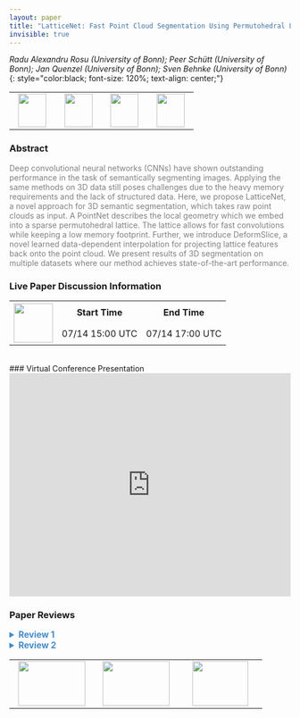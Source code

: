```yaml
---
layout: paper
title: "LatticeNet: Fast Point Cloud Segmentation Using Permutohedral Lattices"
invisible: true
---
```

*Radu Alexandru Rosu (University of Bonn); Peer  Schütt (University of Bonn); Jan Quenzel (University of Bonn); Sven Behnke (University of Bonn)*
{: style="color:black; font-size: 120%; text-align: center;"}

<table width="40%"> <tr>
<td style="width: 20%; text-align: center;"><a href="http://www.roboticsproceedings.org/rss16/p006.pdf"><img src="{{ site.baseurl }}/images/paper_link.png"
width = "50"  height = "60"/> </a> </td>

<td style="width: 20%; text-align: center;"><a href="http://www.ais.uni-bonn.de/videos/RSS_2020_Rosu/"><img src="{{ site.baseurl }}/images/video_link.png"
width = "50"  height = "60"/> </a> </td>

<td style="width: 20%; text-align: center;"><a href="http://www.ais.uni-bonn.de/videos/RSS_2020_Rosu/"><img src="{{ site.baseurl }}/images/website_link.png"
width = "50"  height = "60"/> </a> </td>

<td style="width: 20%; text-align: center;"><a href="https://github.com/AIS-Bonn/lattice_net"><img src="{{ site.baseurl }}/images/software_link.png"
width = "50"  height = "60"/> </a> </td>

</tr></table>

### Abstract
<html><p style="color:gray; font-size: 100%; text-align: justified;">
Deep convolutional neural networks (CNNs) have shown outstanding performance in the task of semantically segmenting images. Applying the same methods on 3D data still poses challenges due to the heavy memory requirements and the lack of structured data. Here, we propose LatticeNet, a novel approach for 3D semantic segmentation, which takes raw point clouds as input. A PointNet describes the local geometry which we embed into a sparse permutohedral lattice. The lattice allows for fast convolutions while keeping a low memory footprint. Further, we introduce DeformSlice, a novel learned data-dependent interpolation for projecting lattice features back onto the point cloud. We present results of 3D segmentation on multiple datasets where our method achieves state-of-the-art performance.
</p></html>

### Live Paper Discussion Information
<html>
<table width="50%">
<tr> <th rowspan="2"><a href="https://pheedloop.com/rss2020/virtual/#session_MtFUyP"><img src="{{ site.baseurl }}/images/pheedloop_link.png" width = "70"  height = "70"/> </a> </th> <th> Start Time </th> <th> End Time </th> </tr>
<tr> <td> 07/14 15:00 UTC </td><td> 07/14 17:00 UTC </td></tr>
</table> <br> </html>
### Virtual Conference Presentation
<iframe width="100%" height="400" src="https://www.youtube.com/embed/503Z5Vw9a90" frameborder="0" allow="accelerometer; autoplay; encrypted-media; gyroscope; picture-in-picture" allowfullscreen></iframe>

### Paper Reviews
<details><summary style="font-size:110%; color:#438BCA; cursor: pointer;"><b> Review 1</b></summary>
<p style="color:gray; font-size: 100%; text-align: justified; white-space: pre-line">
This paper extends the well noticed Splatnet [31] method with original contributions by introducing learned operations for splatting and slicing. It is shown in the paper that this extensions lead to significantly better performance in point cloud segmentation.

The paper is clearly written and reads very well. The important concepts are illustrated as figures. 

The new method is thoroughly evaluated on relevant data sets and compared to other state-of-the-art methods. The proposed method achieves state-of-the-art performance at faster speeds and with a lower memory footprint. On the KITTI data set it outperforms all other state-of-the-art methods.

The contribution is significant in improving 3D point cloud segmentation which is an important component in robotics. However, now real link to robotics is provided in the paper except by using the KITTI data set. I would be nice to have experiments directly pointing out the importance for robotics scenarios. Point cloud processing is I guess more interesting in the robotics community as there is a larger number of sensors producing point clouds. So, nevertheless such an algorithm is an important component for robotics.
</p> </details>

<details><summary style="font-size:110%; color:#438BCA; cursor: pointer;"><b> Review 2</b></summary>
<p style="color:gray; font-size: 100%; text-align: justified; white-space: pre-line">
The authors introduce four new operations on permutohedral lattices that are novel and significant for reasons explained in the following: Instead of summing the vertex features features  are concatenated. A different distribuet function does the same for coordinates. The "distribute" significance is that it enables the learning of the splatting with a Pointnet. 
The second is a downsampler (strided convolution) that facilitates more context. The third is an upsampler (transposed convolution) and the fourth is a deformslicing which maps back to point clouds but bu subtracting from the maximum of the weighted values, an operation that guarantees equivariance to point permutations.  The authors beautifully visualize the new splatter and slicer. 

Extensive experiments are performed in ShapeNet, ScanNet and Semantic KITTI. The experiments contain extensive ablation studies as well as comparison to other point cloud segmentation algorithms. In summary, the experimentation is thorough, the methodological contributions are novel and the problem is hard.


</p> </details>

<table width="100%"><tr><td style="width: 30%; text-align: center;"><a href="{{ site.baseurl }}/program/papers/5"> <img src="{{ site.baseurl }}/images/previous_icon.png" width = "120"  height = "80"/> </a> </td>

<td style="width: 30%; text-align: center;"><a href="{{ site.baseurl }}/program/papers"> <img src="{{ site.baseurl }}/images/overview_icon.png" width = "120"  height = "80"/> </a> </td> 

<td style="width: 30%; text-align: center;"><a href="{{ site.baseurl }}/program/papers/7"> <img src="{{ site.baseurl }}/images/next_icon.png" width = "100"  height = "80"/> </a> </td> 

</tr></table>

